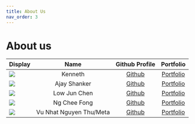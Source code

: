 ```yaml
---
title: About Us
nav_order: 3
---
```


# About us

Display | Name |                Github Profile                 | Portfolio
--------|:----:|:---------------------------------------------:|:---------:
![](https://github.com/kennethszj.png) | Kenneth |         [Github](https://github.com/kennethszj)         | [Portfolio](https://ay2425s1-cs2113-t11-1.github.io/tp/team/kennethszj.html)
![](https://avatars.githubusercontent.com/u/26241915?v=4) | Ajay Shanker       | [Github](https://github.com/AjayShanker-geek) | [Portfolio](https://ay2425s1-cs2113-t11-1.github.io/tp/team/AjayShanker-geek.html)
![](https://github.com/lowjunchen.png) | Low Jun Chen |    [Github](https://github.com/lowjunchen)    | [Portfolio](https://ay2425s1-cs2113-t11-1.github.io/tp/team/lowjunchen.html)
![](https://github.com/ncf3535.png) | Ng Chee Fong |     [Github](https://github.com/NCF3535)      | [Portfolio](https://ay2425s1-cs2113-t11-1.github.io/tp/team/ncf3535.html)
![](https://github.com/metanyu.png) | Vu Nhat Nguyen Thu/Meta |     [Github](https://github.com/Metanyu)      | [Portfolio](https://ay2425s1-cs2113-t11-1.github.io/tp/team/metanyu.html)
